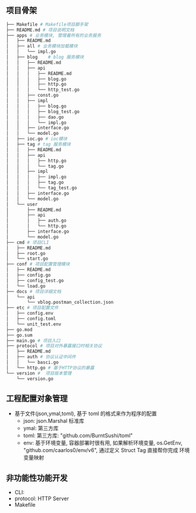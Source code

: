 

## 项目骨架

```sh
├── Makefile # Makefile项目脚手架
├── README.md # 项目说明文档
├── apps # 业务模块, 管理着所有的业务服务
│   ├── README.md
│   ├── all # 业务模块加载模块
│   │   └── impl.go
│   ├── blog    # blog 服务模块
│   │   ├── README.md
│   │   ├── api
│   │   │   ├── README.md
│   │   │   ├── blog.go
│   │   │   ├── http.go
│   │   │   └── http_test.go
│   │   ├── const.go
│   │   ├── impl
│   │   │   ├── blog.go
│   │   │   ├── blog_test.go
│   │   │   ├── dao.go
│   │   │   └── impl.go
│   │   ├── interface.go
│   │   └── model.go
│   ├── ioc.go # ioc模块
│   ├── tag # tag 服务模块
│   │   ├── README.md
│   │   ├── api
│   │   │   ├── http.go
│   │   │   └── tag.go
│   │   ├── impl
│   │   │   ├── impl.go
│   │   │   ├── tag.go
│   │   │   └── tag_test.go
│   │   ├── interface.go
│   │   └── model.go
│   └── user
│       ├── README.md
│       ├── api
│       │   ├── auth.go
│       │   └── http.go
│       ├── interface.go
│       └── model.go
├── cmd # 项目CLI
│   ├── README.md
│   ├── root.go
│   └── start.go
├── conf # 项目配置管理模块
│   ├── README.md
│   ├── config.go
│   ├── config_test.go
│   └── load.go
├── docs # 项目详细文档
│   └── api
│       └── vblog.postman_collection.json
├── etc # 项目配置文件
│   ├── config.env
│   ├── config.toml
│   └── unit_test.env
├── go.mod
├── go.sum
├── main.go # 项目入口
├── protocol # 项目对外暴露接口时相关协议
│   ├── README.md
│   ├── auth # 协议认证中间件
│   │   └── basci.go
│   └── http.go # 基于HTTP协议的暴露
└── version #  项目版本管理
    └── version.go
```

## 工程配置对象管理

- 基于文件(json,ymal,toml), 基于 toml 的格式来作为程序的配置
    - json: json.Marshal 标准库
    - ymal: 第三方库
    - toml: 第三方库: "github.com/BurntSushi/toml"
    - env: 基于环境变量, 容器部署时很有用, 如果解析环境变量, os.GetEnv, "github.com/caarlos0/env/v6", 通过定义 Struct Tag 直接帮你完成 环境变量映射

## 非功能性功能开发

- CLI:
- protocol: HTTP Server
- Makefile
